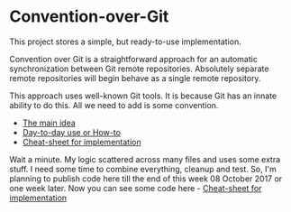 # Convention-over-Git

This project stores a simple, but ready-to-use implementation.

Convention over Git is a straightforward approach for an automatic synchronization between Git remote repositories.
Absolutely separate remote repositories will begin behave as a single remote repository.

This approach uses well-known Git tools. It is because Git has an innate ability to do this. All we need to add is some convention.

* [The main idea](http://blog.it3xl.com/2017/09/convention-over-git.html)
* [Day-to-day use or How-to](http://blog.it3xl.com/search/label/git)
* [Cheat-sheet for implementation](http://blog.it3xl.com/2017/09/convention-over-git-impl-cheat-sheet.html)

Wait a minute. My logic scattered across many files and uses some extra stuff. I need some time to combine everything, cleanup and test.
So, I'm planning to publish code here till the end of this week 08 October 2017 or one week later.
Now you can see some code here - [Cheat-sheet for implementation](http://blog.it3xl.com/2017/09/convention-over-git-impl-cheat-sheet.html)
